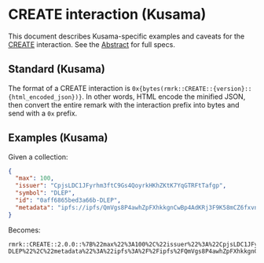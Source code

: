 # CREATE interaction (Kusama)

This document describes Kusama-specific examples and caveats for the [CREATE](../../abstract/interactions/create.md) interaction.  See the [Abstract](../../abstract/interactions/create.md) for full specs.

## Standard (Kusama)

The format of a CREATE interaction is `0x{bytes(rmrk::CREATE::{version}::{html_encoded_json})}`. In
other words, HTML encode the minified JSON, then convert the entire remark with the interaction
prefix into bytes and send with a `0x` prefix.

## Examples (Kusama)

Given a collection:

```json
{
  "max": 100,
  "issuer": "CpjsLDC1JFyrhm3ftC9Gs4QoyrkHKhZKtK7YqGTRFtTafgp",
  "symbol": "DLEP",
  "id": "0aff6865bed3a66b-DLEP",
  "metadata": "ipfs://ipfs/QmVgs8P4awhZpFXhkkgnCwBp4AdKRj3F9K58mCZ6fxvn3j"
}
```

Becomes:

```
rmrk::CREATE::2.0.0::%7B%22max%22%3A100%2C%22issuer%22%3A%22CpjsLDC1JFyrhm3ftC9Gs4QoyrkHKhZKtK7YqGTRFtTafgp%22%2C%22symbol%22%3A%22DLEP%22%2C%22id%22%3A%220aff6865bed3a66b-DLEP%22%2C%22metadata%22%3A%22ipfs%3A%2F%2Fipfs%2FQmVgs8P4awhZpFXhkkgnCwBp4AdKRj3F9K58mCZ6fxvn3j%22%7D
```
